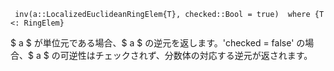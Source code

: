 ```
 inv(a::LocalizedEuclideanRingElem{T}, checked::Bool = true)  where {T <: RingElem}
```

$ a $ が単位元である場合、$ a $ の逆元を返します。'checked = false' の場合、$ a $ の可逆性はチェックされず、分数体の対応する逆元が返されます。
